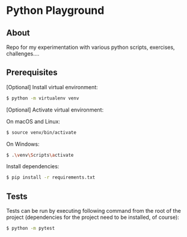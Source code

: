 # Python Playground

## About

Repo for my experimentation with various python scripts, exercises, challenges....

## Prerequisites

\[Optional\] Install virtual environment:

```bash
$ python -m virtualenv venv
```

\[Optional\] Activate virtual environment:

On macOS and Linux:
```bash
$ source venv/bin/activate
```

On Windows:
```bash
$ .\venv\Scripts\activate
```

Install dependencies:
```bash
$ pip install -r requirements.txt
```

## Tests

Tests can be run by executing following command from the root of the project (dependencies for the project need to be installed, of course):

```bash
$ python -m pytest
```